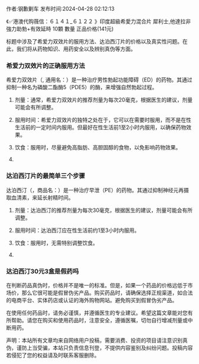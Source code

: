 <p>作者:钢歉剿车 发布时间:2024-04-28 02:12:13</p>
<p>《✅港澳代购薇信：６１４１_６１２２ 》印度超級希愛力混合片 犀利士,他達拉非 強力助勃+有效延時 10顆 數量 正品价格(141元) </p>
									<p></p><p>标题中涉及了希爱力双效片的服用方法、达泊西汀片的价格以及真实性问题。在此，我们将从药物知识、用药安全以及辨别真伪等方面。</p><h3 style>希爱力双效片的正确服用方法</h3><p>希爱力双效片（, 通用名：）是一种治疗男性勃起功能障碍（ED）的药物。其通过抑制一种名为磷酸二酯酶5（PDE5）的酶，来增强自然勃起过程。</p><ol style class><li><p>剂量：通常，希爱力双效片的推荐剂量为每次20毫克，根据医生的建议，剂量可能会有所调整。</p></li><li><p>服用时间：希爱力双效片的独特之处在于，它可以在需要时服用，而不是在性生活前的一定时间内服用。但最好在性生活前1至2小时内服用，以确保药物效果。</p></li><li><p>饮食：服用时，尽量避免高脂肪、高胆固醇的食物，以免影响药物效果。</p></li><li><p></p></li></ol><h3 style>达泊西汀片的最简单三个步骤</h3><p>达泊西汀（，商品名：）是一种治疗早泄（PE）的药物。其通过抑制神经元再摄取血清素，来延长射精时间。</p><ol style class><li><p>剂量：达泊西汀的推荐剂量为每次30毫克，根据医生的建议，剂量可能会有所调整。</p></li><li><p>服用时间：达泊西汀应在性生活前约1至3小时内服用。</p></li><li><p>饮食：服用时，无需特别调整饮食。</p></li><li><p></p></li></ol><h3 style>达泊西汀30元3盒是假药吗</h3><p>在判断药品真伪时，价格并不是唯一的标准。但是，如果一个药品的价格远低于市场价，那么它很可能是假冒伪劣产品。购买药品时，请确保选择正规渠道，如合法的电商平台、实体药店或认证的海外购物网站。避免购买到假冒伪劣产品。</p><p>在使用任何药品时，请务必谨慎，并遵循医生的专业建议。希望这篇文章能对您有所帮助。请您在购买和使用药品时，注意安全，遵循医嘱，切勿自行增减剂量或中断用药。</p><p></p><p></p>				声明：本站所有文章均来自网络用户投稿，需要消费、投资的项目请注意识别真伪，谨防上当受骗，本站只负责信息刊登，不提供内容鉴别及纠纷问题。投稿内容若侵犯了您的权益请及时联系客服删除。				
